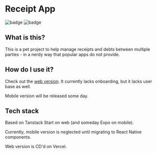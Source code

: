 # Receipt App

![badge](https://img.shields.io/endpoint?url=https://gist.githubusercontent.com/luixo/878178ea4ba8d28122cc72204df909e7/raw/backend_coverage_master.json)
![badge](https://img.shields.io/endpoint?url=https://gist.githubusercontent.com/luixo/878178ea4ba8d28122cc72204df909e7/raw/frontend_coverage_master.json)

## What is this?

This is a pet project to help manage receipts and debts between multiple parties - in a nerdy way that popular apps do not provide.

## How do I use it?

Check out the [web version](https://receipt.luixo.ru). It currently lacks onboarding, but it lacks user base as well.

Mobile version will be released some day.

## Tech stack

Based on Tanstack Start on web (and someday Expo on mobile).

Currently, mobile version is neglected until migrating to React Native components.

Web version is CD'd on Vercel.
